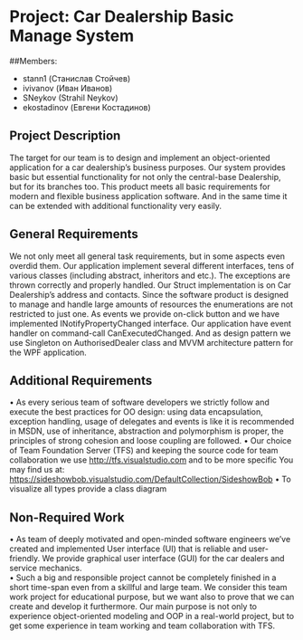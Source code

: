 # Project: Car Dealership Basic Manage System

##Members: 

- stann1 (Станислав Стойчев)
-	ivivanov (Иван Иванов)
-	SNeykov (Strahil Neykov)
-	ekostadinov (Евгени Костадинов)

## Project Description

The target for our team is to design and implement an object-oriented application for a car dealership’s business purposes. Our system provides basic but essential functionality for not only the central-base Dealership, but for its branches too. This product meets all basic requirements for modern and flexible business application software. And in the same time it can be extended with additional functionality very easily.

## General Requirements

We not only meet all general task requirements, but in some aspects even overdid them. Our application implement several different interfaces, tens of various classes (including abstract, inheritors and etc.). The exceptions are thrown correctly and properly handled. Our Struct implementation is on Car Dealership’s address and contacts. Since the software product is designed to manage and handle large amounts of resources the enumerations are not restricted to just one. As events we provide on-click button and we have implemented INotifyPropertyChanged interface. Our application have event handler on command-call CanExecutedChanged. And as design pattern we use Singleton on AuthorisedDealer class and MVVM architecture pattern for the WPF application. 

## Additional Requirements

•	As every serious team of software developers we strictly follow and execute the best practices for OO design: using data encapsulation, exception handling, usage of delegates and events is like it is recommended in MSDN, use of inheritance, abstraction and polymorphism is proper, the principles of strong cohesion and loose coupling are followed.
•	Our choice of Team Foundation Server (TFS) and keeping the source code for team collaboration we use http://tfs.visualstudio.com and to be more specific You may find us at: https://sideshowbob.visualstudio.com/DefaultCollection/SideshowBob
•	To visualize all types provide a class diagram

## Non-Required Work

•  As team of deeply motivated and open-minded software engineers we’ve created and implemented User interface (UI) that is reliable and user-friendly. We provide graphical user interface (GUI) for the car dealers and service mechanics.  
•	 Such a big and responsible project cannot be completely finished in a short time-span even from a skillful and large team. We consider this team work project for educational purpose, but we want also to prove that we can create and develop it furthermore. Our main purpose is not only to experience object-oriented modeling and OOP in a real-world project, but to get some experience in team working and team collaboration with TFS. 

